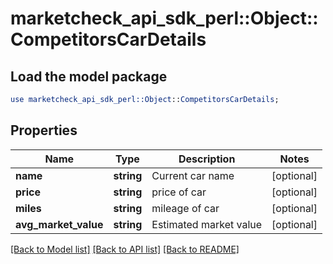 # marketcheck_api_sdk_perl::Object::CompetitorsCarDetails

## Load the model package
```perl
use marketcheck_api_sdk_perl::Object::CompetitorsCarDetails;
```

## Properties
Name | Type | Description | Notes
------------ | ------------- | ------------- | -------------
**name** | **string** | Current car name | [optional] 
**price** | **string** | price of car | [optional] 
**miles** | **string** | mileage of car | [optional] 
**avg_market_value** | **string** | Estimated market value | [optional] 

[[Back to Model list]](../README.md#documentation-for-models) [[Back to API list]](../README.md#documentation-for-api-endpoints) [[Back to README]](../README.md)



